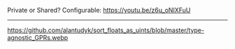 Private or Shared? Configurable: https://youtu.be/z6u_oNIXFuU
***
https://github.com/alantudyk/sort_floats_as_uints/blob/master/type-agnostic_GPRs.webp
